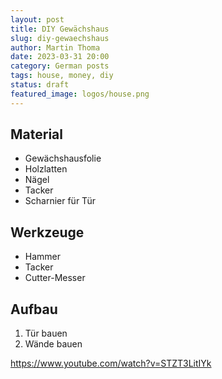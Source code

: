```yaml
---
layout: post
title: DIY Gewächshaus
slug: diy-gewaechshaus
author: Martin Thoma
date: 2023-03-31 20:00
category: German posts
tags: house, money, diy
status: draft
featured_image: logos/house.png
---
```



## Material

* Gewächshausfolie
* Holzlatten
* Nägel
* Tacker
* Scharnier für Tür

## Werkzeuge

* Hammer
* Tacker
* Cutter-Messer

## Aufbau

1. Tür bauen
2. Wände bauen


https://www.youtube.com/watch?v=STZT3LitIYk
